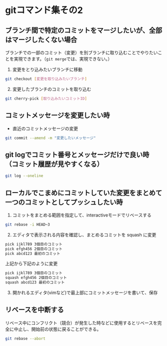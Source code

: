 # gitコマンド集その2

## ブランチ間で特定のコミットをマージしたいが、全部はマージしたくない場合

ブランチでの一部のコミット（変更）を別ブランチに取り込むことでやりたいことを実現できます。（`git merge`では、実現できない。）

1. 変更をとり込みたいブランチに移動

```bash
git checkout [変更を取り込みたいブランチ]
```

 2. 変更したブランチのコミットを取り込む

```bash
git cherry-pick [取り込みたいコミットID]
```

## コミットメッセージを変更したい時

- 直近のコミットメッセージの変更

 ```bash
 git commit --amend -m "変更したいメッセージ"
 ```

## git logでコミット番号とメッセージだけで良い時（コミット履歴が見やすくなる）

```bash
git log --oneline
```

## ローカルでこまめにコミットしていた変更をまとめて一つのコミットとしてプッシュしたい時

1. コミットをまとめる範囲を指定して、interactiveモードでリベースする

```bash
git rebase -i HEAD~3
```

2. エディタで表示される内容を確認し、まとめるコミットを squash に変更

```bash
pick ijkl789 3個目のコミット
pick efgh456 2個目のコミット
pick abcd123 最初のコミット
```

上記から下記のように変更

```bash
pick ijkl789 3個目のコミット
squash efgh456 2個目のコミット
squash abcd123 最初のコミット
```

3. 開かれるエディタ(vimなど)で最上部にコミットメッセージを書いて、保存

## リベースを中断する

リベース中にコンフリクト（競合）が発生した時などに使用するとリベースを完全に中止し、開始前の状態に戻ることができる。

```bash
git rebase --abort
```
